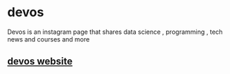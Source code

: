# devos
Devos is an instagram page that shares data science , programming , tech news and courses and more
## [devos website](devos.herukoapp.com)
